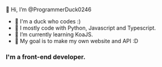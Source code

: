 👋 Hi, I’m @ProgrammerDuck0246

- 🦆 I'm a duck who codes :)
- 🐍 I mostly code with Python, Javascript and Typescript.
- 🌱 I’m currently learning KoaJS.
- 🥅 My goal is to make my own website and API :D

### I'm a front-end developer.



<!---
ProgrammerDuck0246/ProgrammerDuck0246 is a ✨ special ✨ repository because its `README.md` (this file) appears on your GitHub profile.
You can click the Preview link to take a look at your changes.
--->

